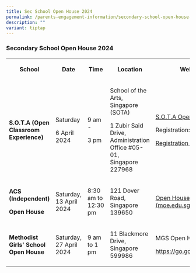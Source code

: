 ```yaml
---
title: Sec School Open House 2024
permalink: /parents-engagement-information/secondary-school-open-house-2024/
description: ""
variant: tiptap
---
```

<h3>Secondary School Open House 2024</h3>
<p></p>
<table>
<tbody>
<tr>
<th rowspan="1" colspan="1">
<p><strong>School</strong>
</p>
</th>
<th rowspan="1" colspan="1">
<p><strong>Date</strong>
</p>
</th>
<th rowspan="1" colspan="1">
<p><strong>Time</strong>
</p>
</th>
<th rowspan="1" colspan="1">
<p><strong>Location</strong>
</p>
</th>
<th rowspan="1" colspan="1">
<p><strong>Website</strong>
</p>
</th>
</tr>
<tr>
<td rowspan="1" colspan="1">
<p><strong>S.O.T.A (Open Classroom Experience)</strong>
</p>
</td>
<td rowspan="1" colspan="1">
<p>Saturday</p>
<p>6 April 2024</p>
</td>
<td rowspan="1" colspan="1">
<p>9 am -</p>
<p>3 pm</p>
</td>
<td rowspan="1" colspan="1">
<p>School of the Arts, Singapore (SOTA)
<br>
</p>
<p>1 Zubir Said Drive,
<br>Administration Office #05-01,
<br>Singapore 227968</p>
</td>
<td rowspan="1" colspan="1">
<p><a href="https://www.sotaoh.sg/2024/" rel="noopener noreferrer nofollow" target="_blank">S.O.T.A Open House Link</a>
</p>
<p></p>
<p>Registration:</p>
<p><a href="https://forms.gle/oU2FfexF1MHs6dLW6" rel="noopener noreferrer nofollow" target="_blank">Registration Form</a>
</p>
</td>
</tr>
<tr>
<td rowspan="1" colspan="1">
<p><strong>ACS (Independent)</strong>
</p>
<p><strong>Open House</strong>
</p>
</td>
<td rowspan="1" colspan="1">
<p>Saturday, 13 April 2024</p>
</td>
<td rowspan="1" colspan="1">
<p>8:30 am to 12:30 pm</p>
</td>
<td rowspan="1" colspan="1">
<p>121 Dover Road, Singapore 139650</p>
</td>
<td rowspan="1" colspan="1">
<p><a href="https://www.acsindep.moe.edu.sg/events/openhouse/" rel="noopener noreferrer nofollow" target="_blank">Open House (moe.edu.sg)</a>
</p>
</td>
</tr>
<tr>
<td rowspan="1" colspan="1">
<p><strong>Methodist Girls' School Open House</strong>
</p>
</td>
<td rowspan="1" colspan="1">
<p>Saturday, 27 April 2024</p>
</td>
<td rowspan="1" colspan="1">
<p>9 am to 1 pm</p>
</td>
<td rowspan="1" colspan="1">
<p>11 Blackmore Drive, Singapore 599986</p>
</td>
<td rowspan="1" colspan="1">
<p>MGS Open House Portal</p>
<p><a href="https://go.gov.sg/mgoh24" rel="noopener noreferrer nofollow" target="_blank">https://go.gov.sg/mgoh24</a>
</p>
</td>
</tr>
</tbody>
</table>
<p></p>